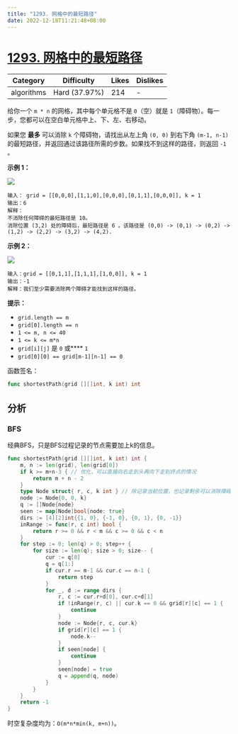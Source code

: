 ```yaml
---
title: "1293. 网格中的最短路径"
date: 2022-12-18T11:21:48+08:00
---
```


# [1293. 网格中的最短路径](https://leetcode.cn/problems/shortest-path-in-a-grid-with-obstacles-elimination/description)

| Category   | Difficulty    | Likes | Dislikes |
| ------------ | --------------- | ------- | ---------- |
| algorithms | Hard (37.97%) | 214   | -        |

给你一个 `m * n` 的网格，其中每个单元格不是 `0`（空）就是 `1`（障碍物）。每一步，您都可以在空白单元格中上、下、左、右移动。

如果您 **最多** 可以消除 `k` 个障碍物，请找出从左上角 `(0, 0)` 到右下角 `(m-1, n-1)` 的最短路径，并返回通过该路径所需的步数。如果找不到这样的路径，则返回 `-1` 。

**示例 1：**

![](https://assets.leetcode.com/uploads/2021/09/30/short1-grid.jpg)

```
输入： grid = [[0,0,0],[1,1,0],[0,0,0],[0,1,1],[0,0,0]], k = 1
输出：6
解释：
不消除任何障碍的最短路径是 10。
消除位置 (3,2) 处的障碍后，最短路径是 6 。该路径是 (0,0) -> (0,1) -> (0,2) -> (1,2) -> (2,2) -> (3,2) -> (4,2).
```

**示例 2：**

![](https://assets.leetcode.com/uploads/2021/09/30/short2-grid.jpg)

```
输入：grid = [[0,1,1],[1,1,1],[1,0,0]], k = 1
输出：-1
解释：我们至少需要消除两个障碍才能找到这样的路径。
```

**提示：**

* `grid.length == m`
* `grid[0].length == n`
* `1 <= m, n <= 40`
* `1 <= k <= m*n`
* `grid[i][j]` 是 `0` 或**** `1`
* `grid[0][0] == grid[m-1][n-1] == 0`

函数签名：

```go
func shortestPath(grid [][]int, k int) int
```

## 分析

### BFS

经典BFS，只是BFS过程记录的节点需要加上k的信息。

```go
func shortestPath(grid [][]int, k int) int {
	m, n := len(grid), len(grid[0])
	if k >= m+n-3 { // 优化，可以直接向右走到头再向下走到终点的情况
		return m + n - 2
	}
	type Node struct{ r, c, k int } // 除记录当前位置，也记录剩余可以消除障碍的数量
	node := Node{0, 0, k}
	q := []Node{node}
	seen := map[Node]bool{node: true}
	dirs := [4][2]int{{1, 0}, {-1, 0}, {0, 1}, {0, -1}}
	inRange := func(r, c int) bool {
		return r >= 0 && r < m && c >= 0 && c < n
	}
	for step := 0; len(q) > 0; step++ {
		for size := len(q); size > 0; size-- {
			cur := q[0]
			q = q[1:]
			if cur.r == m-1 && cur.c == n-1 {
				return step
			}
			for _, d := range dirs {
				r, c := cur.r+d[0], cur.c+d[1]
				if !inRange(r, c) || cur.k == 0 && grid[r][c] == 1 {
					continue
				}
				node := Node{r, c, cur.k}
				if grid[r][c] == 1 {
					node.k--
				}
				if seen[node] {
					continue
				}
				seen[node] = true
				q = append(q, node)
			}
		}
	}
	return -1
}
```

时空复杂度均为：`O(m*n*min(k, m+n))`。
